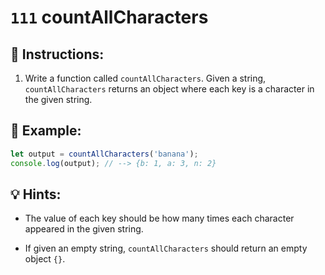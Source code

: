 # `111` countAllCharacters

## 📝 Instructions:

1. Write a function called `countAllCharacters`. Given a string, `countAllCharacters` returns an object where each key is a character in the given string. 

## 📎 Example:

```js
let output = countAllCharacters('banana');
console.log(output); // --> {b: 1, a: 3, n: 2}
```

## 💡 Hints:

+ The value of each key should be how many times each character appeared in the given string.

+ If given an empty string, `countAllCharacters` should return an empty object `{}`.
